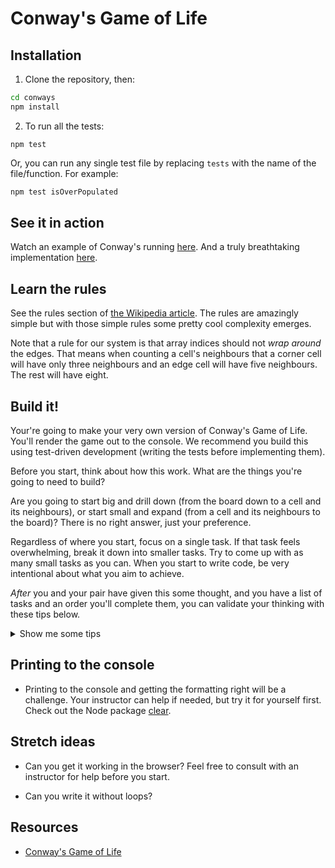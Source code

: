 # Conway's Game of Life

## Installation

1. Clone the repository, then:

  ```sh
  cd conways
  npm install
  ```

2. To run all the tests:

  ```shell
  npm test
  ```

  Or, you can run any single test file by replacing `tests` with the name of the file/function. For example:

  ```sh
  npm test isOverPopulated
  ```


## See it in action

Watch an example of Conway's running [here](http://pmav.eu/stuff/javascript-game-of-life-v3.1.1/). And a truly breathtaking implementation [here](https://copy.sh/life/?gist=f3413564b1fa9c69f2bad4b0400b8090&step=512).


## Learn the rules

See the rules section of [the Wikipedia article](https://en.wikipedia.org/wiki/Conway%27s_Game_of_Life#Rules). The rules are amazingly simple but with those simple rules some pretty cool complexity emerges.

Note that a rule for our system is that array indices should not _wrap around_ the edges. That means when counting a cell's neighbours that a corner cell will have only three neighbours and an edge cell will have five neighbours. The rest will have eight.


## Build it!

Your're going to make your very own version of Conway's Game of Life. You'll render the game out to the console. We recommend you build this using test-driven development (writing the tests before implementing them).

Before you start, think about how this work. What are the things you're going to need to build? 

Are you going to start big and drill down (from the board down to a cell and its neighbours), or start small and expand (from a cell and its neighbours to the board)? There is no right answer, just your preference.

Regardless of where you start, focus on a single task. If that task feels overwhelming, break it down into smaller tasks. Try to come up with as many small tasks as you can. When you start to write code, be very intentional about what you aim to achieve.

_After_ you and your pair have given this some thought, and you have a list of tasks and an order you'll complete them, you can validate your thinking with these tips below.

<details>
  <summary>Show me some tips</summary>

  These are some of the tasks you'll need to complete (not necessarily in this order). Don't show more details until you have an opinion about how you'll accomplish a specific task.

  Before you start coding any of these steps, have a read of this "creating a board" section. If it feels manageable for you, go ahead and create the board and then decide what to do next. 

  * **creating a board**

    <details>
      <summary>Show more details</summary>

      There are a couple of ways you can approach this. The most common is to use an array of arrays to create a matrix of rows and columns. Each item in the inner array is an object that represents a cell. The other way is to use a single long array. Each approach has advantages and disadvantages. With the matrix you'll have nested loops (outer loop being rows and inner loop being columns), but you'll be able to reference a cell with row/col (x/y) coordinates. Using a single array means you won't have nested arrays, but you'll have to calculate the location of every cell using the size of the board.

      You will either want to start with a specific board state or a random board. While you're creating the cells of the board, you should have a function that gives each cell of your board either a random state or a predefined state. If you want to use a predefined one, you might consider hard coding the matrix into its own file and importing (requiring) it. 
      
      You could use `true` and `false` to represent "alive" and "dead". 

    </details>
  
  Or, if creating the board feels too stretchy as a starting point, picture the board as a matrix (array of arrays) where each sub-array represents a row and contains `true` and `false` values for alive and dead cells in that row. Maybe mock up what this data would look like. Then work on determining whether a cell is underpopulated, overpopulated or ressurectable, with this imaginary board in mind. You'll still need to build the board, but you can do it later once you've got into the rhythm of the challenge.

  * **determining whether a cell is underpopulated, overpopulated or ressurectable**

    <details>
      <summary>Show more details</summary>

      The rules section of [the Wikipedia article](https://en.wikipedia.org/wiki/Conway%27s_Game_of_Life#Rules) says that "any live cell with fewer than two live neighbours dies, as if by underpopulation". Implement the `isUnderPopulated()` function so that it determines whether the current cell does or doesn't have fewer than two live neighbours. 
      
      To see whether you're returning the right responses, run the corresponding test. If you decide to read the test for clues, note that the one test is testing nine different scenarios, and expecting an appropriate (simple!) response in each scenario. Read the test carefully -- can you understand how it's testing so many scenarios in one test?
      
      **Hint:** this function does not require complicated logic, so if you're doing something complicated it might be a good idea to ask one of your facilitators to help make sure you're on the right track.

      Once you have that running, use the same process to determine whether a cell is overpopulated or ressurectable. 

    </details>

  For these next steps, you'll need a clear understanding of the structure of the board, either from having already built the board, or from having some mock board data in front of you. 

  * **determining if a cell is on an edge**

    <details>
      <summary>Show more details</summary>

      The first row is 0. So if you decrement the row of any cell and it is less than 0, you know the cell is on the top edge. The same is true for the first column. To determine if a cell is on the right or bottom edge, you'll need to know the size of the board. If the board isn't square, you'll need the width and height of the board.

    </details>

  * **getting a list of all of the neighbours of a cell**

    <details>
      <summary>Show more details</summary>

      To do this you're going to need to know if the cell in question is on an edge because this will determine how many neighbours it has. One approach is to increment and decrement the row and column of the current cell and determine if it is valid based on the size of the board. If it's valid, it's a neighbour.

    </details>

  * **counting the number of neighbours that are alive**

    <details>
      <summary>Show more details</summary>

      This is just a matter of looping over all of the neighbours and checking their state. 

    </details>

  * **determining the next state of a cell based on its neighbours**

    <details>
      <summary>Show more details</summary>

      To know the next state of the cell, you need to know how many alive neighbours it has. You'll also need a function that can return the next state based on the number of alive neighbours.

    </details>

  If you haven't yet created the board, you'll want to do that (see the tip above that you read earlier) before working on the next steps. 

  * **displaying a board (in a loop)**

    <details>
      <summary>Show more details</summary>

      You need to loop over each of the cells, but you can decide to print a row at a time with `console.log` or each cell using `process.stdout.write`. If you use `stdout`, you can use `\n` to end a line.

    </details>

  * **determining the next board state**

    <details>
      <summary>Show more details</summary>

      Using the helper functions you've built so far, you can determine the state of each cell in a new board, based on how many alive neighbours it had in the old board.

    </details>

  * **making the board refresh automatically so that it looks animated**

    <details>
      <summary>Show more details</summary>

      Try using [setInterval()](https://developer.mozilla.org/en-US/docs/Web/API/setInterval) so that the next board state displays automatically after a set amount of time. 
      
      You could also try temporarily using [setTimeout()](https://developer.mozilla.org/en-US/docs/Web/API/setTimeout) during your development process, so that the board just changes once (from the starting state to the first new state) after a set amount of time. 

    </details>

</details>


## Printing to the console

* Printing to the console and getting the formatting right will be a challenge. Your instructor can help if needed, but try it for yourself first. Check out the Node package [clear](https://www.npmjs.com/package/clear).


## Stretch ideas

* Can you get it working in the browser? Feel free to consult with an instructor for help before you start.

* Can you write it without loops?


## Resources

* [Conway's Game of Life](https://en.wikipedia.org/wiki/Conway%27s_Game_of_Life)


